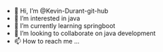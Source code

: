 - 👋 Hi, I’m @Kevin-Durant-git-hub
- 👀 I’m interested in java
- 🌱 I’m currently learning springboot
- 💞️ I’m looking to collaborate on java development
- 📫 How to reach me ...

<!---
Brian-git-hub/Brian-git-hub is a ✨ special ✨ repository because its `README.md` (this file) appears on your GitHub profile.
You can click the Preview link to take a look at your changes.
--->
